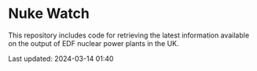 # Nuke Watch

This repository includes code for retrieving the latest information available on the output of EDF nuclear power plants in the UK.

Last updated: 2024-03-14 01:40
